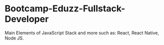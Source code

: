 # Bootcamp-Eduzz-Fullstack-Developer
 Main Elements of JavaScript Stack and more such as: React, React Native, Node JS.  

